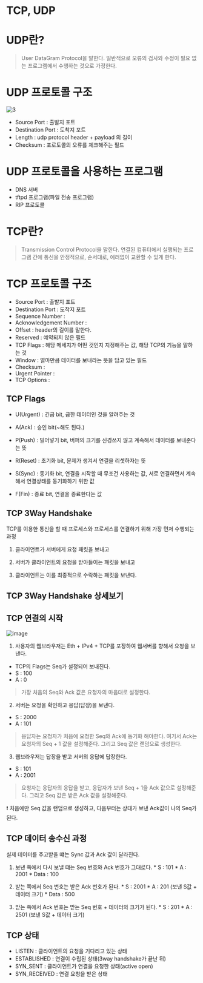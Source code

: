 # TCP, UDP

# UDP란?

> User DataGram Protocol을 말한다. 일반적으로 오류의 검사와 수정이 필요 없는 프로그램에서 수행하는 것으로 가정한다.

# UDP 프로토콜 구조

![3](https://user-images.githubusercontent.com/79268661/188301135-d2a65c32-92ab-4170-955f-4c672c9ff9bc.png)

* Source Port : 출발지 포트
* Destination Port : 도착지 포트
* Length : udp protocol header + payload 의 길이
* Checksum : 포로토콜의 오류를 체크해주는 필드

# UDP 프로토콜을 사용하는 프로그램

* DNS 서버
* tftpd 프로그램(파일 전송 프로그램)
* RIP 프로토콜

# TCP란?

> Transmission Control Protocol을 말한다. 연결된 컴퓨터에서 실행되는 프로그램 간에 통신을 안정적으로, 순서대로, 에러없이 교환할 수 있게 한다.

# TCP 프로토콜 구조

* Source Port : 출발지 포트
* Destination Port : 도착지 포트
* Sequence Number :
* Acknowledgement Number :
* Offset : header의 길이를 말한다.
* Reserved : 예약되지 않은 필드
* TCP Flags : 해당 메세지가 어떤 것인지 지정해주는 값, 해당 TCP의 기능을 말하는 것
* Window : 얼마만큼 데이터를 보내라는 뜻을 담고 있는 필드
* Checksum :
* Urgent Pointer :
* TCP Options :

## TCP Flags

* U(Urgent) : 긴급 bit, 급한 데이터인 것을 알려주는 것

* A(Ack) : 승인 bit(~해도 된다.)

* P(Push) : 밀어넣기 bit, 버퍼의 크기를 신경쓰지 않고 계속해서 데이터를 보내준다는 뜻

* R(Reset) : 초기화 bit, 문제가 생겨서 연결을 리셋하자는 뜻

* S(Sync) : 동기화 bit, 연결을 시작할 때 무조건 사용하는 값, 서로 연결하면서 계속해서 연결상태를 동기화하기 위한 값

* F(Fin) : 종료 bit, 연결을 종료한다는 값

## TCP 3Way Handshake

TCP를 이용한 통신을 할 때 프로세스와 프로세스를 연결하기 위해 가장 먼저 수행되는 과정

1. 클라이언트가 서버에게 요청 패킷을 보내고

2. 서버가 클라이언트의 요청을 받아들이는 패킷을 보내고

3. 클라이언트는 이를 최종적으로 수락하는 패킷을 보낸다.

## TCP 3Way Handshake 상세보기

## TCP 연결의 시작

![image](https://user-images.githubusercontent.com/79268661/188301196-9409283a-e911-44f2-ad51-27bf22b320f5.png)

1. 사용자의 웹브라우저는 Eth + IPv4 + TCP를 포장하여 웹서버를 향해서 요청을 보낸다.
  * TCP의 Flags는 Seq가 설정되어 보내진다.
  * S : 100
  * A : 0

  > 가장 처음의 Seq와 Ack 값은 요청자의 마음대로 설정한다.

2. 서버는 요청을 확인하고 응답(답장)을 보낸다.
  * S : 2000
  * A : 101

  > 응답자는 요청자가 처음에 요청한 Seq와 Ack에 동기화 해야한다. 여기서 Ack는 요청자의 Seq + 1 값을 설정해준다. 그리고 Seq 값은 랜덤으로 생성한다.

3. 웹브라우저는 답장을 받고 서버의 응답에 답장한다.
  * S : 101
  * A : 2001

  > 요청자는 응답자의 응답을 받고, 응답자가 보낸 Seq + 1을 Ack 값으로 설정해준다. 그리고 Seq 값은 받은 Ack 값을 설정해준다.

  ❗️ 처음에만 Seq 값을 랜덤으로 생성하고, 다음부터는 상대가 보낸 Ack값이 나의 Seq가 된다.

## TCP 데이터 송수신 과정

  실제 데이터를 주고받을 떄는 Sync 값과 Ack 값이 달라진다.

  1. 보낸 쪽에서 다시 보낼 떄는 Seq 번호와 Ack 번호가 그대로다.
    * S : 101
    * A : 2001
    * Data : 100

  2. 받는 쪽에서 Seq 번호는 받은 Ack 번호가 된다.
    * S : 2001
    * A : 201 (보낸 S값 + 데이터 크기)
    * Data : 500

  3. 받는 쪽에서 Ack 번호는 받는 Seq 번호 + 데이터의 크기가 된다.
    * S : 201
    * A : 2501 (보낸 S값 + 데이터 크기)

## TCP 상태

* LISTEN : 클라이언트의 요청을 기다리고 있는 상태
* ESTABLISHED : 연결이 수립된 상태(3way handshake가 끝난 뒤)
* SYN_SENT : 클라이언트가 연결을 요청한 상태(active open)
* SYN_RECEIVED : 연결 요청을 받은 상태


  
